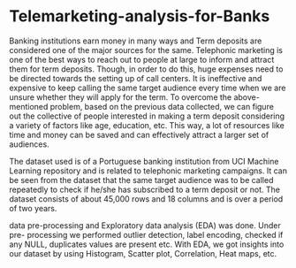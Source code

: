 # Telemarketing-analysis-for-Banks

Banking institutions earn money in many ways and Term deposits are considered one of the major sources for the same. 
Telephonic marketing is one of the best ways to reach out to people at large to inform and attract them for term deposits. 
Though, in order to do this, huge expenses need to be directed towards the setting up of call centers. It is ineffective and expensive 
to keep calling the same target audience every time when we are unsure whether they will apply for the term.
To overcome the above-mentioned problem, based on the previous data collected, we can figure out the collective of people interested 
in making a term deposit considering a variety of factors like age, education, etc. 
This way, a lot of resources like time and money can be saved and can effectively attract a larger set of audiences.

The dataset used is of a Portuguese banking institution from UCI Machine Learning repository and is related to telephonic marketing campaigns. 
It can be seen from the dataset that the same target audience was to be called repeatedly to check if he/she has subscribed to a term deposit or not. 
The dataset consists of about 45,000 rows and 18 columns and is over a period of two years.

data pre-processing and Exploratory data analysis (EDA) was done. 
Under pre- processing we performed outlier detection, label encoding, checked if any NULL, duplicates values are present etc. With EDA, we got insights into our dataset by using Histogram, Scatter plot, Correlation, Heat maps, etc.


